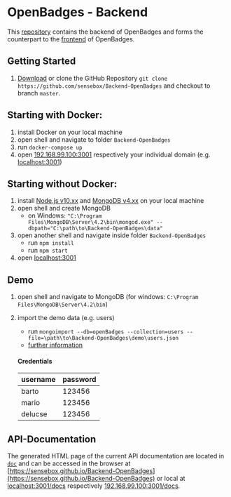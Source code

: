 # OpenBadges - Backend

This [repository](https://github.com/sensebox/Backend-OpenBadges) contains the backend of OpenBadges and forms the counterpart to the [frontend](https://github.com/sensebox/Frontend-OpenBadges) of OpenBadges.


## Getting Started

1. [Download](https://github.com/sensebox/Backend-OpenBadges/archive/master.zip) or clone the GitHub Repository ``git clone https://github.com/sensebox/Backend-OpenBadges`` and checkout to branch ``master``.


## Starting with Docker:

1. install Docker on your local machine
2. open shell and navigate to folder ``Backend-OpenBadges``
3. run ``docker-compose up``
4. open [192.168.99.100:3001](http://192.168.99.100:3001/docs) respectively your individual domain (e.g. [localhost:3001](http://localhost:3001/docs))


## Starting without Docker:
1. install [Node.js v10.xx](https://nodejs.org/en/) and [MongoDB v4.xx](https://www.mongodb.com/download-center/community?) on your local machine
2. open shell and create MongoDB
   * on Windows: ``"C:\Program Files\MongoDB\Server\4.2\bin\mongod.exe" --dbpath="C:\path\to\Backend-OpenBadges\data"``
3. open another shell and navigate inside folder ``Backend-OpenBadges``
    * run ``npm install``
    * run ``npm start``
5. open  [localhost:3001](http://localhost:3001/docs)



## Demo
1. open shell and navigate to MongoDB (for windows: `C:\Program Files\MongoDB\Server\4.2\bin`)
2. import the demo data (e.g. users)
    * run `mongoimport --db=openBadges --collection=users --file=\path\to\Backend-OpenBadges\demo\users.json`
    * [further information](https://docs.mongodb.com/manual/reference/program/mongoimport/)

   #### Credentials
      | username  | password |
      | --------- | -------- |
      | barto     | 123456   |
      | mario     | 123456   |
      | delucse   | 123456   |


## API-Documentation
The generated HTML page of the current API documentation are located in [``doc``](../master/api/doc) and can be accessed in the browser at [https://sensebox.github.io/Backend-OpenBadges](https://sensebox.github.io/Backend-OpenBadges) or local at [localhost:3001/docs](http://localhost:3001/docs/) respectively [192.168.99.100:3001/docs](http://192.168.99.100:3001/docs/).
